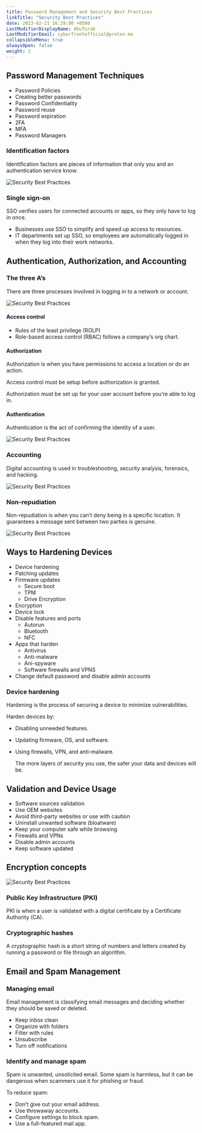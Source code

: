 ```yaml
---
title: Password Management and Security Best Practices
linkTitle: "Security Best Practices"
date: 2023-02-21 16:29:00 +0500
LastModifierDisplayName: AbuTurab
LastModifierEmail: cyberfrontofficial@proton.me
collapsibleMenu: true
alwaysOpen: false
weight: 2
---
```


## **Password Management Techniques**

- Password Policies
- Creating better passwords
- Password Confidentiality
- Password reuse
- Password expiration
- 2FA
- MFA
- Password Managers

### Identification factors
  
  Identification factors are pieces of information that only you and an authentication service know.
  
  ![Security Best Practices](/notes/Security%20Best%20Practices.png)

### Single sign-on
  
  SSO verifies users for connected accounts or apps, so they only have to log in once.
- Businesses use SSO to simplify and speed up access to resources.
- IT departments set up SSO, so employees are automatically logged in when they log into their work networks.

## **Authentication, Authorization, and Accounting**

### **The three A’s**
  
  There are three processes involved in logging in to a network or account.
  
  ![Security Best Practices](/notes/Security%20Best%20Practices-1.png)

#### Access control

- Rules of the least privilege (ROLP)
- Role-based access control (RBAC) follows a company’s org chart.

#### Authorization
  
  Authorization is when you have permissions to access a location or do an action.
  
  Access control must be setup before authorization is granted.
  
  Authorization must be set up for your user account before you’re able to log in.

#### Authentication
  
  Authentication is the act of confirming the identity of a user.
  
  ![Security Best Practices](/notes/Security%20Best%20Practices-2.png)

### Accounting
  
  Digital accounting is used in troubleshooting, security analysis, forensics, and hacking.
  
  ![Security Best Practices](/notes/Security%20Best%20Practices-3.png)

### Non-repudiation
  
  Non-repudiation is when you can’t deny being in a specific location. It guarantees a message sent between two parties is genuine.
  
  ![Security Best Practices](/notes/Security%20Best%20Practices-4.png)

## **Ways to Hardening Devices**

- Device hardening
- Patching updates
- Firmware updates
	- Secure boot
	- TPM
	- Drive Encryption
- Encryption
- Device lock
- Disable features and ports
	- Autorun
	- Bluetooth
	- NFC
- Apps that harden
	- Antivirus
	- Anti-malware
	- Ani-spyware
	- Software firewalls and VPNS
- Change default password and disable admin accounts

### Device hardening
  
  Hardening is the process of securing a device to minimize vulnerabilities.
  
  Harden devices by:
- Disabling unneeded features.
- Updating firmware, OS, and software.
- Using firewalls, VPN, and anti-malware.
  
  The more layers of security you use, the safer your data and devices will be.

## **Validation and Device Usage**

- Software sources validation
- Use OEM websites
- Avoid third-party websites or use with caution
- Uninstall unwanted software (bloatware)
- Keep your computer safe while browsing
- Firewalls and VPNs
- Disable admin accounts
- Keep software updated

## **Encryption concepts**
  
  ![Security Best Practices](/notes/Security%20Best%20Practices-5.png)

### Public Key Infrastructure (PKI)
  
  PKI is when a user is validated with a digital certificate by a Certificate Authority (CA).

### Cryptographic hashes
  
  A cryptographic hash is a short string of numbers and letters created by running a password or file through an algorithm.

## **Email and Spam Management**

### Managing email
  
  Email management is classifying email messages and deciding whether they should be saved or deleted.
- Keep inbox clean
- Organize with folders
- Filter with rules
- Unsubscribe
- Turn off notifications

### Identify and manage spam
  
  Spam is unwanted, unsolicited email. Some spam is harmless, but it can be dangerous when scammers use it for phishing or fraud.
  
  To reduce spam:
- Don’t give out your email address.
- Use throwaway accounts.
- Configure settings to block spam.
- Use a full-featured mail app.
